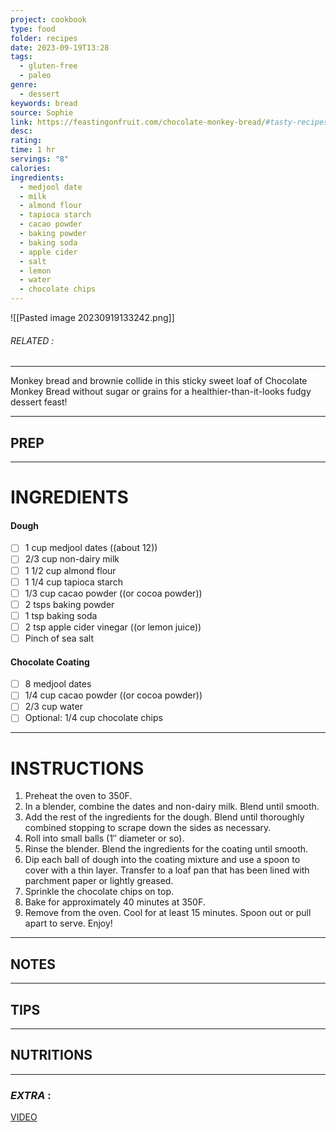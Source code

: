 ```yaml
---
project: cookbook
type: food
folder: recipes
date: 2023-09-19T13:28
tags:
  - gluten-free
  - paleo
genre:
  - dessert
keywords: bread
source: Sophie
link: https://feastingonfruit.com/chocolate-monkey-bread/#tasty-recipes-14960
desc: 
rating: 
time: 1 hr
servings: "8"
calories: 
ingredients:
  - medjool date
  - milk
  - almond flour
  - tapioca starch
  - cacao powder
  - baking powder
  - baking soda
  - apple cider
  - salt
  - lemon
  - water
  - chocolate chips
---
```


![[Pasted image 20230919133242.png]]
###### *RELATED* : 
---
Monkey bread and brownie collide in this sticky sweet loaf of Chocolate Monkey Bread without sugar or grains for a healthier-than-it-looks fudgy dessert feast!

---
## PREP



---
# INGREDIENTS

#### Dough

- [ ] 1 cup medjool dates ((about 12))
- [ ] 2/3 cup non-dairy milk
- [ ] 1 1/2 cup almond flour
- [ ] 1 1/4 cup tapioca starch
- [ ] 1/3 cup cacao powder ((or cocoa powder))
- [ ] 2 tsps baking powder
- [ ] 1 tsp baking soda
- [ ] 2 tsp apple cider vinegar ((or lemon juice))
- [ ] Pinch of sea salt

#### Chocolate Coating

- [ ] 8 medjool dates
- [ ] 1/4 cup cacao powder ((or cocoa powder))
- [ ] 2/3 cup water
- [ ] Optional: 1/4 cup chocolate chips

---
# INSTRUCTIONS

1. Preheat the oven to 350F.
2. In a blender, combine the dates and non-dairy milk. Blend until smooth.
3. Add the rest of the ingredients for the dough. Blend until thoroughly combined stopping to scrape down the sides as necessary.
4. Roll into small balls (1″ diameter or so).
5. Rinse the blender. Blend the ingredients for the coating until smooth.
6. Dip each ball of dough into the coating mixture and use a spoon to cover with a thin layer. Transfer to a loaf pan that has been lined with parchment paper or lightly greased.
7. Sprinkle the chocolate chips on top.
8. Bake for approximately 40 minutes at 350F.
9. Remove from the oven. Cool for at least 15 minutes. Spoon out or pull apart to serve. Enjoy!

---
## NOTES



---
## TIPS



---
## NUTRITIONS



---
### *EXTRA* :

[VIDEO](https://www.youtube.com/watch?v=xYRdzcKLurA)

